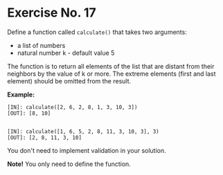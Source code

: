 # Exercise No. 17

Define a function called `calculate()` that takes two arguments:

-   a list of numbers
-   natural number k - default value 5

The function is to return all elements of the list that are distant from their neighbors by the value of k or more. The extreme elements (first and last element) should be omitted from the result.


**Example:**


    [IN]: calculate([2, 6, 2, 8, 1, 3, 10, 3])
    [OUT]: [8, 10]


    [IN]: calculate([1, 6, 5, 2, 8, 11, 3, 10, 3], 3)
    [OUT]: [2, 8, 11, 3, 10]


You don't need to implement validation in your solution.


**Note!** You only need to define the function.